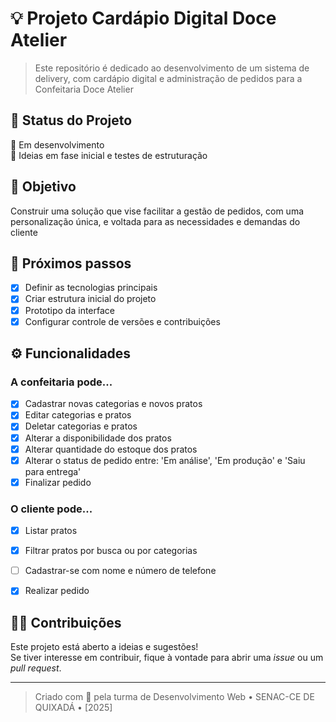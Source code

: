 # 💡 Projeto Cardápio Digital Doce Atelier

> Este repositório é dedicado ao desenvolvimento de um sistema de delivery, com cardápio digital e administração de pedidos para a Confeitaria Doce Atelier

## 📍 Status do Projeto

🚧 Em desenvolvimento  
🔎 Ideias em fase inicial e testes de estruturação

## 🎯 Objetivo

Construir uma solução que vise facilitar a gestão de pedidos, com uma personalização única, e voltada para as necessidades e demandas do cliente

## 📌 Próximos passos

- [x] Definir as tecnologias principais
- [x] Criar estrutura inicial do projeto
- [x] Prototipo da interface
- [x] Configurar controle de versões e contribuições

## ⚙️ Funcionalidades 
### A confeitaria pode...
- [x] Cadastrar novas categorias e novos pratos
- [x] Editar categorias e pratos
- [x] Deletar categorias e pratos
- [x] Alterar a disponibilidade dos pratos
- [x] Alterar quantidade do estoque dos pratos
- [x] Alterar o status de pedido entre: 'Em análise', 'Em produção' e 'Saiu para entrega'
- [x] Finalizar pedido
### O cliente pode...
- [x] Listar pratos
- [x] Filtrar pratos por busca ou por categorias
- [ ] Cadastrar-se com nome e número de telefone
- [x] Realizar pedido


## 🙋‍♂️ Contribuições

Este projeto está aberto a ideias e sugestões!  
Se tiver interesse em contribuir, fique à vontade para abrir uma *issue* ou um *pull request*.

---

> Criado com 💙 pela turma de Desenvolvimento Web • SENAC-CE DE QUIXADÁ • [2025]